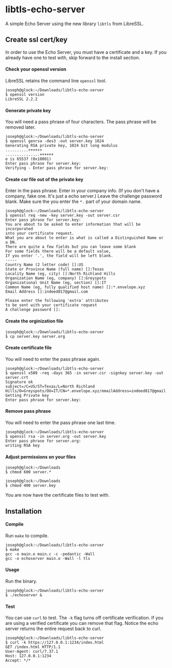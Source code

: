 # libtls-echo-server
A simple Echo Server using the new library `libtls` from LibreSSL.

## Create ssl cert/key
In order to use the Echo Server, you must have a certificate and a key. If you already have one to test with, skip forward to the install section.

#### Check your openssl version
LibreSSL retains the command line `openssl` tool.
```
joseph@glock:~/Downloads/libtls-echo-server
$ openssl version
LibreSSL 2.2.2
```

#### Generate private key
You will need a pass phrase of four characters. The pass phrase will be removed later.
```
joseph@glock:~/Downloads/libtls-echo-server
$ openssl genrsa -des3 -out server.key 1024
Generating RSA private key, 1024 bit long modulus
..........++++++
...............++++++
e is 65537 (0x10001)
Enter pass phrase for server.key:
Verifying - Enter pass phrase for server.key:
```

#### Create csr file out of the private key
Enter in the pass phrase.
Enter in your company info. (If you don't have a company, fake one. It's just a echo server.)
Leave the challenge password blank.
Make sure the you enter the `*.` part of your domain name.
```
joseph@glock:~/Downloads/libtls-echo-server
$ openssl req -new -key server.key -out server.csr
Enter pass phrase for server.key:
You are about to be asked to enter information that will be incorporated
into your certificate request.
What you are about to enter is what is called a Distinguished Name or a DN.
There are quite a few fields but you can leave some blank
For some fields there will be a default value,
If you enter '.', the field will be left blank.
-----
Country Name (2 letter code) []:US
State or Province Name (full name) []:Texas
Locality Name (eg, city) []:North Richland Hills
Organization Name (eg, company) []:Greyspots
Organizational Unit Name (eg, section) []:IT    
Common Name (eg, fully qualified host name) []:*.envelope.xyz
Email Address []:indeed817@gmail.com

Please enter the following 'extra' attributes
to be sent with your certificate request
A challenge password []:
```

#### Create the orginization file
```
joseph@glock:~/Downloads/libtls-echo-server
$ cp server.key server.org
```

#### Create certificate file
You will need to enter the pass phrase again.
```
joseph@glock:~/Downloads/libtls-echo-server
$ openssl x509 -req -days 365 -in server.csr -signkey server.key -out server.crt
Signature ok
subject=/C=US/ST=Texas/L=North Richland Hills/O=Greyspots/OU=IT/CN=*.envelope.xyz/emailAddress=indeed817@gmail.com
Getting Private key
Enter pass phrase for server.key:
```

#### Remove pass phrase
You will need to enter the pass phrase one last time.
```
joseph@glock:~/Downloads/libtls-echo-server
$ openssl rsa -in server.org -out server.key
Enter pass phrase for server.org:
writing RSA key
```

#### Adjust permissions on your files
```
joseph@glock:~/Downloads
$ chmod 600 server.*

joseph@glock:~/Downloads
$ chmod 400 server.key
```
You are now have the certificate files to test with.

## Installation
#### Compile
Run `make` to compile.
```
joseph@glock:~/Downloads/libtls-echo-server
$ make
gcc -o main.o main.c -c -pedantic -Wall
gcc -o echoserver main.o -Wall -l tls
```

#### Usage
Run the binary.
```
joseph@glock:~/Downloads/libtls-echo-server
$ ./echoserver &
```

#### Test
You can use `curl` to test.
The `-k` flag turns off certificate verification. If you are using a verified certificate you can remove that flag.
Notice the echo server returns the entire request back to curl.
```
joseph@glock:~/Downloads/libtls-echo-server
$ curl -k https://127.0.0.1:1234/index.html
GET /index.html HTTP/1.1
User-Agent: curl/7.37.1
Host: 127.0.0.1:1234
Accept: */*
```